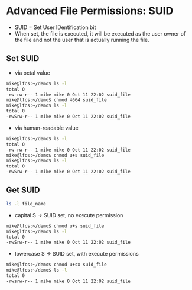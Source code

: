 # Advanced File Permissions: SUID

- SUID = Set User IDentification bit
- When set, the file is executed, it will be executed as the user owner of the file and not the user that is actually running the file.

## Set SUID

- via octal value
```bash
mike@lfcs:~/demo$ ls -l
total 0
-rw-rw-r-- 1 mike mike 0 Oct 11 22:02 suid_file
mike@lfcs:~/demo$ chmod 4664 suid_file 
mike@lfcs:~/demo$ ls -l
total 0
-rwSrw-r-- 1 mike mike 0 Oct 11 22:02 suid_file
```

- via human-readable value
```bash
mike@lfcs:~/demo$ ls -l
total 0
-rw-rw-r-- 1 mike mike 0 Oct 11 22:02 suid_file
mike@lfcs:~/demo$ chmod u+s suid_file 
mike@lfcs:~/demo$ ls -l
total 0
-rwSrw-r-- 1 mike mike 0 Oct 11 22:02 suid_file
```

## Get SUID

```bash
ls -l file_name
```

- capital S -> SUID set, no execute permission
```bash
mike@lfcs:~/demo$ chmod u+s suid_file 
mike@lfcs:~/demo$ ls -l
total 0
-rwSrw-r-- 1 mike mike 0 Oct 11 22:02 suid_file
```

- lowercase S -> SUID set, with execute permissions
```bash
mike@lfcs:~/demo$ chmod u+sx suid_file 
mike@lfcs:~/demo$ ls -l
total 0
-rwsrw-r-- 1 mike mike 0 Oct 11 22:02 suid_file
```

